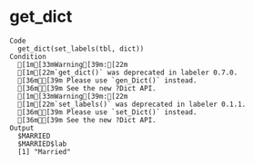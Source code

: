 # get_dict

    Code
      get_dict(set_labels(tbl, dict))
    Condition
      [1m[33mWarning[39m:[22m
      [1m[22m`get_dict()` was deprecated in labeler 0.7.0.
      [36mℹ[39m Please use `gen_Dict()` instead.
      [36mℹ[39m See the new ?Dict API.
      [1m[33mWarning[39m:[22m
      [1m[22m`set_labels()` was deprecated in labeler 0.1.1.
      [36mℹ[39m Please use `set_Dict()` instead.
      [36mℹ[39m See the new ?Dict API.
    Output
      $MARRIED
      $MARRIED$lab
      [1] "Married"
      
      

